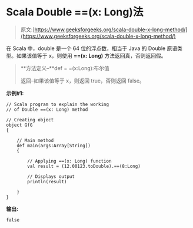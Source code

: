 # Scala Double ==(x: Long)法

> 原文:[https://www.geeksforgeeks.org/scala-double-x-long-method/](https://www.geeksforgeeks.org/scala-double-x-long-method/)

在 Scala 中，double 是一个 64 位的浮点数，相当于 Java 的 Double 原语类型。如果该值等于 x，则使用 **==(x: Long)** 方法返回真，否则返回假。

> **方法定义–**def = =(x:Long):布尔值
> 
> 返回–如果该值等于 x，则返回 true，否则返回 false。

**示例#1:**

```
// Scala program to explain the working 
// of Double ==(x: Long) method

// Creating object
object GfG
{ 

    // Main method
    def main(args:Array[String])
    {

        // Applying ==(x: Long) function
        val result = (12.00123.toDouble).==(8:Long)

        // Displays output
        println(result)

    }
} 
```

**输出:**

```
false

```
